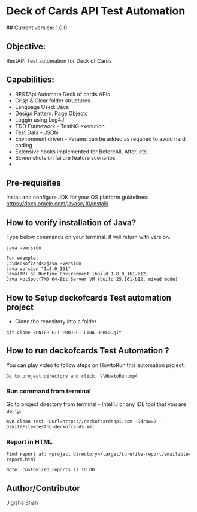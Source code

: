 <h1>Deck of Cards API Test Automation</h1>
## Current version:
    1.0.0
    
## Objective:
RestAPI Test automation for Deck of Cards

## Capabilities:
* RESTApi Automate Deck of cards APIs
* Crisp & Clear folder structures
* Language Used: Java
* Design Pattern: Page Objects
* Loggin using Log4J
* TDD Framework - TestNG execution
* Test Data - JSON
* Environment driven - Params can be added as required to avoid hard coding
* Extensive hooks implemented for BeforeAll, After, etc.
* Screenshots on failure feature scenarios
* 

## Pre-requisites

Install and configure JDK for your OS platform guidelines: https://docs.oracle.com/javase/10/install/

## How to verify installation of Java?

Type below commands on your terminal. It will return with version.
   ``` 
   java -version
       
  For example:
   C:\deckofcards>java -version
   java version "1.8.0_161"
   Java(TM) SE Runtime Environment (build 1.8.0_161-b12)
   Java HotSpot(TM) 64-Bit Server VM (build 25.161-b12, mixed mode)

 ```  
 
## How to Setup deckofcards Test automation project

* Clone the repository into a folder

```
git clone <ENTER GIT PROJECT LINK HERE>.git
``` 


## How to run deckofcards Test Automation ?
You can play video to follow steps on HowtoRun this automation project.
```
Go to project directory and click: \\HowtoRun.mp4
```

### Run command from terminal 
Go to project directory from terminal - IntelliJ or any IDE tool that you are using.

```
mvn clean test -Durl=https://deckofcardsapi.com -Ddraw=2 -DsuiteFile=testng-deckofcards.xml 
```


### Report in HTML 

```
Find report at: <project directory>/target/surefile-report/emailable-report.html

Note: customized reports is TO DO
```  

## Author/Contributor
 
Jigisha Shah 

```
